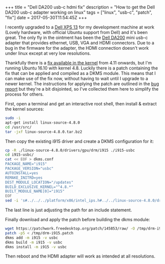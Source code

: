 +++
title = "Dell DA200 usb-c hdmi fix"
description = "How to get the Dell DA200 usb-c adapter working on linux"
tags = ["linux", "usb-c", "patch", "fix"]
date = 2017-05-30T11:54:45Z
+++

I recently upgraded to a [Dell XPS 13](http://www.dell.com/uk/p/xps-13-9360-laptop/pd?oc=cnx93618&model_id=xps-13-9360-laptop) for my development machine at work (Lovely hardware, with official Ubuntu support from Dell) and it's been great. The only fly in the ointment has been the [Dell DA200](http://accessories.euro.dell.com/sna/productdetail.aspx?c=uk&l=en&s=dhs&cs=ukdhs1&sku=470-ABRY) mini usb-c adapter that provides ethernet, USB, VGA and HDMI connectors. Due to a bug in the firmware for the adapter, the HDMI connection doesn't work under linux except at very low resolutions.

Thankfully there is a [fix available in the kernel](https://bugs.freedesktop.org/show_bug.cgi?id=93578) from 4.11 onwards, but I'm running Ubuntu 16.10 with kernel 4.8. Luckily there is a patch containing the fix that can be applied and compiled as a DKMS module. This means that I can make use of the fix now, without having to wait until I upgrade to a newer kernel. The instructions for applying the patch are outlined in the [bug report](https://bugs.freedesktop.org/show_bug.cgi?id=93578) but they're a bit disjointed, so I've collected them here to simplify the process for others.

First, open a terminal and get an interactive root shell, then install & extract the kernel sources:

```sh
sudo -i
apt-get install linux-source-4.8.0
cd /usr/src/
tar -jxf linux-source-4.8.0.tar.bz2
```

Then copy the existing i915 driver and create a DKMS configuration for it:

```sh
cp -R ./linux-source-4.8.0/drivers/gpu/drm/i915 ./i915-usbc
cd i915-usbc/
cat << EOF > dkms.conf
PACKAGE_NAME="i915"
PACKAGE_VERSION="usbc"
AUTOINSTALL=yes
REMAKE_INITRD=yes
DEST_MODULE_LOCATION="/updates"
BUILD_EXCLUSIVE_KERNEL="^4.8.*"
BUILT_MODULE_NAME[0]="i915"
EOF
sed -i 's#../../../platform/x86/intel_ips.h#../../linux-source-4.8.0/drivers/platform/x86/intel_ips.h#g' intel_pm.c
```

The last line is just adjusting the path for an include statement.

Finally download and apply the patch before building the dkms module:

```sh
wget https://patchwork.freedesktop.org/patch/145853/raw/ -O /tmp/drm-i915.patch
patch -p5 < /tmp/drm-i915.patch
dkms add -m i915 -v usbc
dkms build -m i915 -v usbc
dkms install -m i915 -v usbc
```

Then reboot and the HDMI adapter will work as intended at all resolutions.
